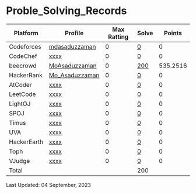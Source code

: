 # Proble_Solving_Records

| Platform | Profile | Max Ratting | Solve | Points |
| -- | -------- | ----------- | ----- | --------- |
| Codeforces | [mdasaduzzaman](https://codeforces.com/profile/mdasaduzzaman)| 0 | [0]() | 0 |
| CodeChef | [xxxx]() | 0 | [0]() | 0 |
| beecrowd | [MoAsaduzzaman](https://www.beecrowd.com.br/judge/en/profile/875460) | 0 | [200](https://github.com/MoAsaduzzaman/Probelm_Solving_beecrowd) | 535.2516 |
| HackerRank | [Mo_Asaduzzaman](https://www.hackerrank.com/md35_858) | 0 | [0]() | 0 |
| AtCoder | [xxxx]() | 0 | [0]() | 0 |
| LeetCode | [xxxx]() | 0 | [0]() | 0 |
| LightOJ | [xxxx]() | 0 | [0]() | 0 |
| SPOJ | [xxxx]() | 0 | [0]() | 0 |  
| Timus | [xxxx]() | 0 | [0]() | 0 |
| UVA | [xxxx]() | 0 | [0]() | 0 |
| HackerEarth | [xxxx]() | 0 | [0]() | 0 |
| Toph | [xxxx]() | 0 | [0]() | 0 |
| VJudge | [xxxx]() | 0 | [0]() | 0 |
| Total |  |  | 200 |  |

Last Updated: 04 September, 2023
